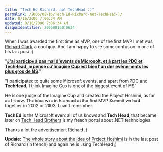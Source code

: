 ```yaml
---
title: "Tech Ed Richard, not TechHead :)"
permalink: /2006/08/16/Tech-Ed-Richard-not-TechHead-)/
date: 8/16/2006 7:06:34 AM
updated: 8/16/2006 7:06:34 AM
disqusIdentifier: 20060816070634
---
```

When I was awarded the first time as MVP, one of the first MVP I met was [Richard Clark](http://blogs.developpeur.org/richardc/default.aspx), a cool guy. And I am happy to see some confusion in one of his last post ;)

"**[J'ai participé à pas mal d'events de Microsoft, et à part les PDC et TechHead, je pense qu'Imagine Cup est bien l'un des évènements les plus gros de MS](http://blogs.developpeur.org/richardc/archive/2006/08/15/23072.aspx)**."
<!-- more -->

"I participated to quite some Microsoft events, and apart from PDC and **TechHead**, I think Imagine Cup is one of the biggest event of MS"

He is one judge of the Imagine Cup and created the Project Hoshimi, as far as I know. The idea was in his head at the first MVP Summit we had together in 2002 or 2003, I can't remember.

**Tech Ed** is the Microsoft event all of us knows and **Tech Head**, that became later on [Tech Head Brothers](http://www.techheadbrothers.com/) is my french portal about .NET technologies.

Thanks a lot the advertisement Richard ;)

**Update:** [The whole story about the idea of Project Hoshimi](http://blogs.developpeur.org/richardc/archive/2006/08/15/23074.aspx) is in the last post of Richard (in french) and again he is using TechHead ;)
